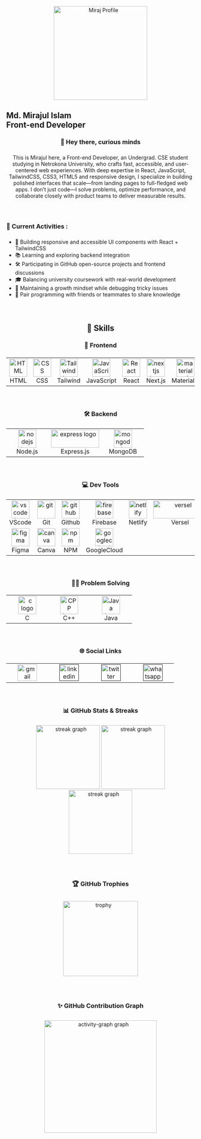 <div align="center">
  <img height="250" src="https://ibb.co/Jjqh4spc" alt="Miraj Profile" />
</div>

###

<div>
  <h2 align="left">Md. Mirajul Islam</br>Front-end Developer</h2>
  
</div>

###

<h3 align="center">👋 Hey there, curious minds</h3>

###

<p align="center">This is Mirajul here, a Front-end Developer, an Undergrad. CSE student studying in Netrokona University, who crafts fast, accessible, and user-centered web experiences. With deep expertise in React, JavaScript, TailwindCSS, CSS3, HTML5 and responsive design, I specialize in building polished interfaces that scale—from landing pages to full-fledged web apps. I don’t just code—I solve problems, optimize performance, and collaborate closely with product teams to deliver measurable results.</p>

###
</br>
<h3 align="left">🔄 Current Activities :</h3>

###

- 🚀 Building responsive and accessible UI components with React + TailwindCSS
- 📚 Learning and exploring backend integration
- 🛠️ Participating in GitHub open-source projects and frontend discussions
- 🎓 Balancing university coursework with real-world development
- 🧠 Maintaining a growth mindset while debugging tricky issues
- 🤝 Pair programming with friends or teammates to share knowledge

###
</br>
<h2 align="center">💼 Skills</h2>

###

<h3 align="center">🧩 Frontend</h3>

###

<div align="center">
<table>
<tr>
  <td align="center" width="96">
    <img src="https://skillicons.dev/icons?i=html" width="48" height="48" alt="HTML" />
    <br>HTML
  </td>
  <td align="center" width="96">
    <img src="https://skillicons.dev/icons?i=css" width="48" height="48" alt="CSS" />
    <br>CSS
  </td>
  <td align="center" width="96">
    <img src="https://cdn.simpleicons.org/tailwindcss/06B6D4" width="48" height="48" alt="Tailwind logo" />
    <br>Tailwind
  </td>
  <td align="center" width="96">
    <img src="https://skillicons.dev/icons?i=js" width="48" height="48" alt="JavaScript" />
    <br>JavaScript
  </td>
  <td align="center" width="96">
    <img src="https://skillicons.dev/icons?i=react" width="48" height="48" alt="React" />
    <br>React
  </td>
  <td align="center" width="96">
    <img src="https://skillicons.dev/icons?i=nextjs" width="48" height="48" alt="nextjs logo" />
    <br>Next.js
  </td>
  <td align="center" width="96">
    <img src="https://cdn.simpleicons.org/mui/007FFF" width="48" height="48" alt="materialui logo" />
    <br>Materialui
  </td>
</tr>
</table>
</div>

###
</br>
<h3 align="center">🛠️ Backend</h3>

###

<div align="center">
<table>
<tr>
  <td align="center" width="96">
    <img src="https://cdn.simpleicons.org/nodedotjs/339933" width="48" height="48" alt="nodejs logo" />
    <br>Node.js
  </td>
  <td align="center" width="128">
    <img src="https://img.shields.io/badge/Express-000000?logo=express&logoColor=white&style=for-the-badge" width="128" height="48" alt="express logo" />
    <br>Express.js
  </td>
  <td align="center" width="96">
    <img src="https://cdn.simpleicons.org/mongodb/47A248" width="48" height="48" alt="mongodb logo" />
    <br>MongoDB
  </td>
</tr>
</table>
</div>

###
</br>
<h3 align="center">💻 Dev Tools</h3>

###


 <div align="center">
<table>
<tr>
  <td align="center" width="96">
    <img src="https://skillicons.dev/icons?i=vscode" width="48" height="48" alt="vs code logo" />
    <br>VScode
  </td>
  <td align="center" width="96">
    <img src="https://cdn.simpleicons.org/git/F05032" width="48" height="48" alt="git" />
    <br>Git
  </td>
  <td align="center" width="96">
    <img src="https://skillicons.dev/icons?i=github" width="48" height="48" alt="github" />
    <br>Github
  </td>
  <td align="center" width="96">
    <img src="https://skillicons.dev/icons?i=firebase" width="48" height="48" alt="firebase" />
    <br>Firebase
  </td>
  <td align="center" width="96">
    <img src="https://cdn.simpleicons.org/netlify/00C7B7" width="48" height="48" alt="netlify" />
    <br>Netlify
  </td>
  <td align="center" width="144">
    <img src="https://img.shields.io/badge/Vercel-000000?logo=vercel&logoColor=white&style=for-the-badge" width="144" height="48" alt="versel" />
    <br>Versel
  </td>
</tr>
<tr>
  <td align="center" width="96">
    <img src="https://skillicons.dev/icons?i=figma" width="48" height="48" alt="figma" />
    <br>Figma
  </td>
  <td align="center" width="96">
    <img src="https://cdn.jsdelivr.net/gh/devicons/devicon/icons/canva/canva-original.svg" width="48" height="48" alt="canva" />
    <br>Canva
  </td>
  <td align="center" width="96">
    <img src="https://cdn.simpleicons.org/npm/CB3837" width="48" height="48" alt="npm" />
    <br>NPM
  </td>
  <td align="center" width="96">
    <img src="https://cdn.simpleicons.org/googlecloud/4285F4" width="48" height="48" alt="googlecloud" />
    <br>GoogleCloud
  </td>
</tr>
</table>
</div>

###
</br>
<h3 align="center">👨‍💻 Problem Solving</h3>

###

<div align="center">
<table>
<tr>
  <td align="center" width="96">
    <img src="https://skillicons.dev/icons?i=c" width="48" height="48" alt="c logo" />
    <br>C
  </td>
  <td align="center" width="96">
    <img src="https://skillicons.dev/icons?i=cpp" width="48" height="48" alt="CPP logo" />
    <br>C++
  </td>
  <td align="center" width="96">
    <img src="https://skillicons.dev/icons?i=java" width="48" height="48" alt="Java logo" />
    <br>Java
  </td>
</tr>
</table>
</div>

###
</br>
<h3 align="center">🌐 Social Links</h3>

###

<div align="center">
<table>
<tr>
  <td align="center" width="96">
    <a href="mailto:" target="_blank">
    <img src="https://raw.githubusercontent.com/maurodesouza/profile-readme-generator/master/src/assets/icons/social/gmail/default.svg" width="52" height="44" alt="gmail logo"  />
  </a>
  </td>
  <td align="center" width="96">
    <a href="" target="_blank">
    <img src="https://raw.githubusercontent.com/maurodesouza/profile-readme-generator/master/src/assets/icons/social/linkedin/default.svg" width="52" height="44" alt="linkedin logo"  />
  </a>
  </td>
  <td align="center" width="96">
    <a href="" target="_blank">
    <img src="https://raw.githubusercontent.com/maurodesouza/profile-readme-generator/master/src/assets/icons/social/twitter/default.svg" width="52" height="44" alt="twitter logo"  />
  </a>
  </td>
  <td align="center" width="96">
    <a href="" target="_blank">
    <img src="https://raw.githubusercontent.com/maurodesouza/profile-readme-generator/master/src/assets/icons/social/whatsapp/default.svg" width="52" height="44" alt="whatsapp logo"  />
  </a>
  </td>
</tr>
</table>
</div>
  
</div>

###
</br>
<h3 align="center">📊 GitHub Stats & Streaks</h3>


###

<div align="center">
  <img src="https://github-readme-stats.vercel.app/api?username=Mirajul-islam25&theme=dracula&hide_border=false&include_all_commits=false&count_private=false" height="170" alt="streak graph"  />
  <img src="https://nirzak-streak-stats.vercel.app/?user=Mirajul-islam25&theme=nightowl&hide_border=false" height="170" alt="streak graph"  />
  <img src="https://github-readme-stats.vercel.app/api/top-langs/?username=Mirajul-islam25&theme=dark&hide_border=false&include_all_commits=false&count_private=false&layout=compact" height="170" alt="streak graph"  />
</div>

###


## 
</br>
<h3 align="center">🏆 GitHub Trophies</h3>

##
<div align="center">
   <img src="https://github-trophies.vercel.app/?username=Mirajul-Islam25&theme=radical&no-frame=false&no-bg=false&margin-w=4" height="200" alt="trophy"  />
</div>


## 
</br>
<h3 align="center">✨ GitHub Contribution Graph</h3>


##
<div align="center">
 <img src="https://github-readme-activity-graph.vercel.app/graph?username=Mirajul-islam25&radius=16&theme=react&area=true&order=5" height="300" alt="activity-graph graph"  />
<div>

###
